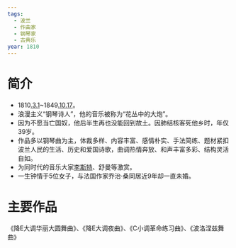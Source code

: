 ```yaml
---
tags:
  - 波兰
  - 作曲家
  - 钢琴家
  - 古典乐
year: 1810
---
```

# 简介

- 1810[.3.1](2024-03-01.md)~1849[.10.17](2024-10-17.md)。
- 浪漫主义“钢琴诗人”，他的音乐被称为“花丛中的大炮”。
- 因为不愿当亡国奴，他后半生再也没能回到故土。因肺结核客死他乡时，年仅39岁。
- 作品多以钢琴曲为主，体裁多样、内容丰富、感情朴实、手法简练、题材紧扣波兰人民的生活、历史和爱国诗歌，曲调热情奔放、和声丰富多彩、结构灵活自如。 
- 为同时代的音乐大家[李斯特](李斯特.md)、舒曼等激赏。
- 一生钟情于5位女子，与法国作家乔治·桑同居近9年却一直未婚。
# 主要作品

《降E大调华丽大圆舞曲》、《降E大调夜曲》、《C小调革命练习曲》、《波洛涅兹舞曲》
